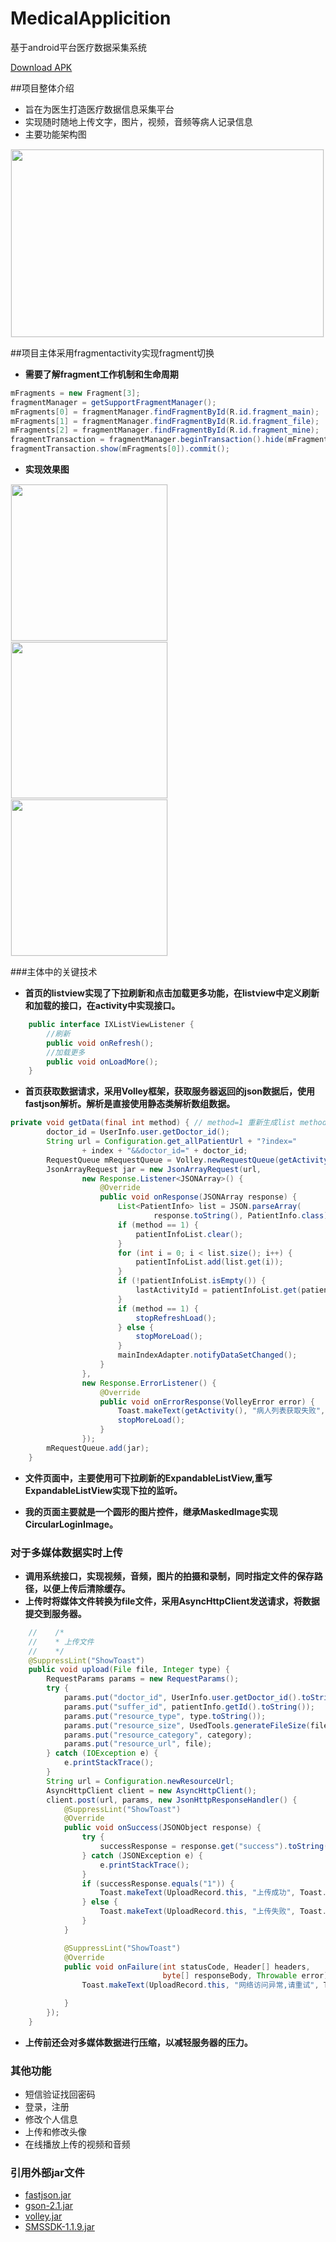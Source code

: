 # MedicalApplicition
基于android平台医疗数据采集系统

[Download APK](https://github.com/sjaiwl/image_folder/blob/master/MedicalApplication.apk)

##项目整体介绍
  * 旨在为医生打造医疗数据信息采集平台<br>
  * 实现随时随地上传文字，图片，视频，音频等病人记录信息<br>
  * 主要功能架构图<br>
<div class='raw'>
 <img src='https://github.com/sjaiwl/image_folder/blob/master/MedicalApplication/app.png' height="300px" width="500px" style='border: #f1f1f1 solid 1px'/>
</div>

##项目主体采用fragmentactivity实现fragment切换
  * **需要了解fragment工作机制和生命周期<br>**
``` java
mFragments = new Fragment[3];
fragmentManager = getSupportFragmentManager();
mFragments[0] = fragmentManager.findFragmentById(R.id.fragment_main);
mFragments[1] = fragmentManager.findFragmentById(R.id.fragment_file);
mFragments[2] = fragmentManager.findFragmentById(R.id.fragment_mine);
fragmentTransaction = fragmentManager.beginTransaction().hide(mFragments[0]).hide(mFragments[1]).hide(mFragments[2]);
fragmentTransaction.show(mFragments[0]).commit();
```
  * **实现效果图<br>**
<div class='row'>
        <img src='https://github.com/sjaiwl/image_folder/blob/master/MedicalApplication/mainPage.png' width="250px" style='border: #f1f1f1 solid 1px'/>
        <img src='https://github.com/sjaiwl/image_folder/blob/master/MedicalApplication/filePage.png' width="250px" style='border: #f1f1f1 solid 1px'/>
        <img src='https://github.com/sjaiwl/image_folder/blob/master/MedicalApplication/minePage.png' width="250px" style='border: #f1f1f1 solid 1px'/>
    </div>

###主体中的关键技术
  * **首页的listview实现了下拉刷新和点击加载更多功能，在listview中定义刷新和加载的接口，在activity中实现接口。**
``` java
	public interface IXListViewListener {
		//刷新
		public void onRefresh();
		//加载更多
		public void onLoadMore();
	}
```
  * **首页获取数据请求，采用Volley框架，获取服务器返回的json数据后，使用fastjson解析。解析是直接使用静态类解析数组数据。**
``` java
private void getData(final int method) { // method=1 重新生成list method=2 增长list
        doctor_id = UserInfo.user.getDoctor_id();
        String url = Configuration.get_allPatientUrl + "?index="
                + index + "&&doctor_id=" + doctor_id;
        RequestQueue mRequestQueue = Volley.newRequestQueue(getActivity());
        JsonArrayRequest jar = new JsonArrayRequest(url,
                new Response.Listener<JSONArray>() {
                    @Override
                    public void onResponse(JSONArray response) {
                        List<PatientInfo> list = JSON.parseArray(
                                response.toString(), PatientInfo.class);
                        if (method == 1) {
                            patientInfoList.clear();
                        }
                        for (int i = 0; i < list.size(); i++) {
                            patientInfoList.add(list.get(i));
                        }
                        if (!patientInfoList.isEmpty()) {
                            lastActivityId = patientInfoList.get(patientInfoList.size() - 1).getId();
                        }
                        if (method == 1) {
                            stopRefreshLoad();
                        } else {
                            stopMoreLoad();
                        }
                        mainIndexAdapter.notifyDataSetChanged();
                    }
                },
                new Response.ErrorListener() {
                    @Override
                    public void onErrorResponse(VolleyError error) {
                        Toast.makeText(getActivity(), "病人列表获取失败", Toast.LENGTH_SHORT).show();
                        stopMoreLoad();
                    }
                });
        mRequestQueue.add(jar);
    }
```
  * **文件页面中，主要使用可下拉刷新的ExpandableListView,重写ExpandableListView实现下拉的监听。**

  * **我的页面主要就是一个圆形的图片控件，继承MaskedImage实现CircularLoginImage。**

### 对于多媒体数据实时上传
  * **调用系统接口，实现视频，音频，图片的拍摄和录制，同时指定文件的保存路径，以便上传后清除缓存。**
  * **上传时将媒体文件转换为file文件，采用AsyncHttpClient发送请求，将数据提交到服务器。**
``` java
    //    /*
    //    * 上传文件
    //	  */
    @SuppressLint("ShowToast")
    public void upload(File file, Integer type) {
        RequestParams params = new RequestParams();
        try {
            params.put("doctor_id", UserInfo.user.getDoctor_id().toString());
            params.put("suffer_id", patientInfo.getId().toString());
            params.put("resource_type", type.toString());
            params.put("resource_size", UsedTools.generateFileSize(file));
            params.put("resource_category", category);
            params.put("resource_url", file);
        } catch (IOException e) {
            e.printStackTrace();
        }
        String url = Configuration.newResourceUrl;
        AsyncHttpClient client = new AsyncHttpClient();
        client.post(url, params, new JsonHttpResponseHandler() {
            @SuppressLint("ShowToast")
            @Override
            public void onSuccess(JSONObject response) {
                try {
                    successResponse = response.get("success").toString();
                } catch (JSONException e) {
                    e.printStackTrace();
                }
                if (successResponse.equals("1")) {
                    Toast.makeText(UploadRecord.this, "上传成功", Toast.LENGTH_LONG).show();
                } else {
                    Toast.makeText(UploadRecord.this, "上传失败", Toast.LENGTH_LONG).show();
                }
            }

            @SuppressLint("ShowToast")
            @Override
            public void onFailure(int statusCode, Header[] headers,
                                  byte[] responseBody, Throwable error) {
                Toast.makeText(UploadRecord.this, "网络访问异常,请重试", Toast.LENGTH_LONG).show();

            }
        });
    }
```
* **上传前还会对多媒体数据进行压缩，以减轻服务器的压力。**

### 其他功能
* 短信验证找回密码
* 登录，注册
* 修改个人信息
* 上传和修改头像
* 在线播放上传的视频和音频

### 引用外部jar文件
* [fastjson.jar](https://github.com/sjaiwl/MedicalApplicition/blob/master/app/libs/fastjson.jar)
* [gson-2.1.jar](https://github.com/sjaiwl/MedicalApplicition/blob/master/app/libs/gson-2.1.jar)
* [volley.jar](https://github.com/sjaiwl/MedicalApplicition/blob/master/app/libs/volley.jar)
* [SMSSDK-1.1.9.jar](https://github.com/sjaiwl/MedicalApplicition/blob/master/app/libs/SMSSDK-1.1.9.jar)

